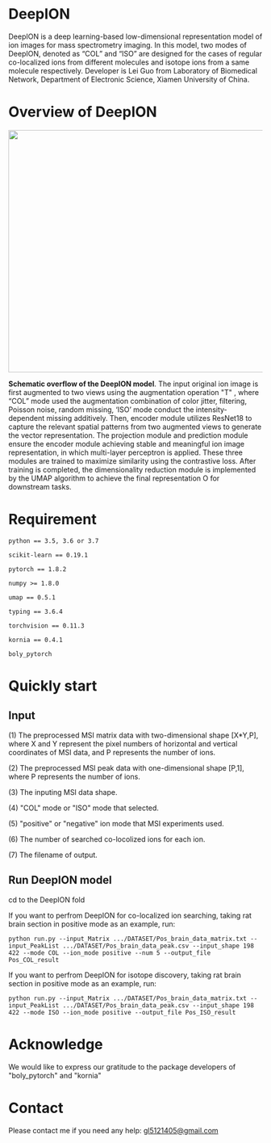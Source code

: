 # DeepION
DeepION is a deep learning-based low-dimensional representation model of ion images for mass spectrometry imaging. In this model, two modes of DeepION, denoted as “COL” and “ISO” are designed for the cases of regular co-localized ions from different molecules and isotope ions from a same molecule respectively. Developer is Lei Guo from Laboratory of Biomedical Network, Department of Electronic Science, Xiamen University of China.

# Overview of DeepION
<div align=center>
<img src="https://github.com/gankLei-X/DeepION/assets/70273368/e03431ce-3d39-4277-86b9-66a98c3eea73" width="800" height="480" /><br/>
</div>

__Schematic overflow of the DeepION model__. The input original ion image is first augmented to two views using the augmentation operation "T" , where “COL” mode used the augmentation combination of color jitter, filtering, Poisson noise, random missing, ‘ISO’ mode conduct the intensity-dependent missing additively. Then, encoder module utilizes ResNet18 to capture the relevant spatial patterns from two augmented views to generate the vector representation. The projection module and prediction module ensure the encoder module achieving stable and meaningful ion image representation, in which multi-layer perceptron is applied. These three modules are trained to maximize similarity using the contrastive loss. After training is completed, the dimensionality reduction module is implemented by the UMAP algorithm to achieve the final representation O for downstream tasks. 

# Requirement

    python == 3.5, 3.6 or 3.7

    scikit-learn == 0.19.1
    
    pytorch == 1.8.2
        
    numpy >= 1.8.0
    
    umap == 0.5.1

    typing == 3.6.4

    torchvision == 0.11.3
    
    kornia == 0.4.1 
    
    boly_pytorch

# Quickly start

## Input
(1) The preprocessed MSI matrix data with two-dimensional shape [X*Y,P], where X and Y represent the pixel numbers of horizontal and vertical coordinates of MSI data, and P represents the number of ions.

(2) The preprocessed MSI peak data with one-dimensional shape [P,1], where P represents the number of ions.

(3) The inputing MSI data shape.

(4) "COL" mode or "ISO" mode that selected.

(5) "positive" or "negative" ion mode that MSI experiments used.

(6) The number of searched co-locolized ions for each ion.

(7) The filename of output.

## Run DeepION model

cd to the DeepION fold

If you want to perfrom DeepION for co-localized ion searching, taking rat brain section in positive mode as an example, run:

    python run.py --input_Matrix .../DATASET/Pos_brain_data_matrix.txt --input_PeakList .../DATASET/Pos_brain_data_peak.csv --input_shape 198 422 --mode COL --ion_mode positive --num 5 --output_file Pos_COL_result
    
If you want to perfrom DeepION for isotope discovery, taking rat brain section in positive mode as an example, run:

    python run.py --input_Matrix .../DATASET/Pos_brain_data_matrix.txt --input_PeakList .../DATASET/Pos_brain_data_peak.csv --input_shape 198 422 --mode ISO --ion_mode positive --output_file Pos_ISO_result

# Acknowledge

We would like to express our gratitude to the package developers of "boly_pytorch" and "kornia"

# Contact

Please contact me if you need any help: gl5121405@gmail.com
